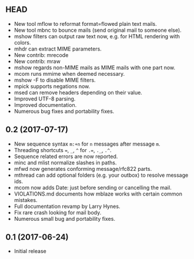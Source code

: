 ## HEAD

* New tool mflow to reformat format=flowed plain text mails.
* New tool mbnc to bounce mails (send original mail to someone else).
* mshow filters can output raw text now, e.g. for HTML rendering with colors.
* mhdr can extract MIME parameters.
* New contrib: mrecode
* New contrib: mraw
* mshow regards non-MIME mails as MIME mails with one part now.
* mcom runs mmime when deemed necessary.
* mshow -F to disable MIME filters.
* mpick supports negations now.
* msed can remove headers depending on their value.
* Improved UTF-8 parsing.
* Improved documentation.
* Numerous bug fixes and portability fixes.

## 0.2 (2017-07-17)

* New sequence syntax `m:+n` for `n` messages after message `m`.
* Threading shortcuts `=`, `_`, `^` for `.=`, `._`, `.^`.
* Sequence related errors are now reported.
* minc and mlist normalize slashes in paths.
* mfwd now generates conforming message/rfc822 parts.
* mthread can add optional folders (e.g. your outbox) to resolve message ids.
* mcom now adds Date: just before sending or cancelling the mail.
* VIOLATIONS.md documents how mblaze works with certain common mistakes.
* Full documentation revamp by Larry Hynes.
* Fix rare crash looking for mail body.
* Numerous small bug and portability fixes.

## 0.1 (2017-06-24)

* Initial release
